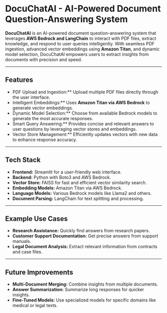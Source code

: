 # DocuChatAI - AI-Powered Document Question-Answering System

**DocuChatAI** is an AI-powered document question-answering system that leverages **AWS Bedrock and LangChain** to interact with PDF files, extract knowledge, and respond to user queries intelligently. With seamless PDF ingestion, advanced vector embeddings using **Amazon Titan**, and dynamic model selection, DocuChatAI empowers users to extract insights from documents with precision and speed.

---

## Features
- PDF Upload and Ingestion:** Upload multiple PDF files directly through the user interface.  
- Intelligent Embeddings:** Uses **Amazon Titan via AWS Bedrock** to generate vector embeddings.  
- Dynamic Model Selection:** Choose from available Bedrock models to generate the most accurate responses.  
- Smart Query Answering:** Provides concise and relevant answers to user questions by leveraging vector stores and embeddings.  
- Vector Store Management:** Efficiently updates vectors with new data to enhance response accuracy.  

---

## Tech Stack
- **Frontend:** Streamlit for a user-friendly web interface.  
- **Backend:** Python with Boto3 and AWS Bedrock.  
- **Vector Store:** FAISS for fast and efficient vector similarity search.  
- **Embedding Models:** Amazon Titan via AWS Bedrock.  
- **Language Models:** Various Bedrock models like Llama2 and others.  
- **Document Parsing:** LangChain for text splitting and processing.  

---

## Example Use Cases
- **Research Assistance:** Quickly find answers from research papers.  
- **Customer Support Documentation:** Get precise answers from support manuals.  
- **Legal Document Analysis:** Extract relevant information from contracts and case files.  

---

## Future Improvements
- **Multi-Document Merging:** Combine insights from multiple documents.  
- **Answer Summarization:** Summarize long responses for quicker insights.  
- **Fine-Tuned Models:** Use specialized models for specific domains like medical or legal texts.  
